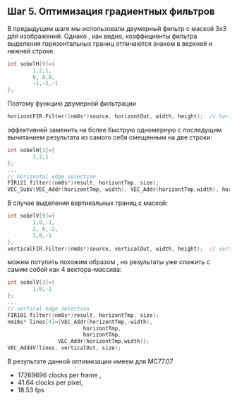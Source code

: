## Шаг 5. Оптимизация градиентных фильтров 

В предыдущем шаге мы использовали двумерный фильтр с маской 3х3 для изображений. 
Однако , как видно, коэффициенты фильтра выделения горизонтальных границ отличаются знаком в верхней и нижней строке.
```cpp
int sobelH[9]={
		1,2,1,
		0, 0,0,
		-1,-2,-1
};
```
Поэтому функцию двумерной фильтрации
```cpp
horizontFIR.Filter((nm8s*)source, horizontOut, width, height);	// horizontal edge detection
```

эффективней заменить на более быструю одномерную с последущим вычитанием результата из самого себя смещенным на две строки:
```cpp
int sobelH[3]={
		1,2,1
};
... 
// horizontal edge selection 
FIR121.filter((nm8s*)result, horizontTmp, size);
VEC_SubV(VEC_Addr(horizontTmp,-width), VEC_Addr(horizontTmp,width), horizontOut, size);
```

В случае выделения вертикальных границ с маской:
```cpp
int sobelV[9]={
		1,0,-1,
		2, 0,-2,
		1,0,-1
};
verticalFIR.Filter((nm8s*)source, verticalOut, width, height);	// vertical   edge detection
```
можем потупить похожим образом , но результаты уже сложить с самим собой как 4 вектора-массива:
```cpp	
int sobelV[3]={
		1,0,-1
};
...
// vertical edge selection 
FIR101.filter((nm8s*)result, horizontTmp, size);
nm16s* lines[4]={VEC_Addr(horizontTmp,-width),
						horizontTmp,
						horizontTmp,
				VEC_Addr(horizontTmp,width)};
VEC_Add4V(lines, verticalOut, size); 
```


В результате данной оптимизации имеем для MC77.07
- 17269696 clocks per frame ,
- 41.64 clocks per pixel, 
- 18.53 fps


